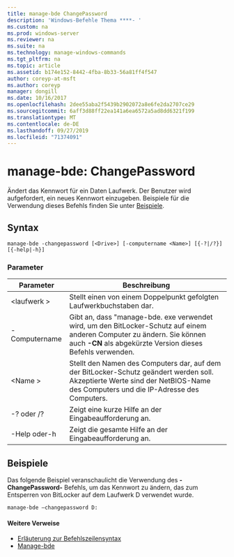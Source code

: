 ```yaml
---
title: manage-bde ChangePassword
description: 'Windows-Befehle Thema ****- '
ms.custom: na
ms.prod: windows-server
ms.reviewer: na
ms.suite: na
ms.technology: manage-windows-commands
ms.tgt_pltfrm: na
ms.topic: article
ms.assetid: b174e152-8442-4fba-8b33-56a81ff4f547
author: coreyp-at-msft
ms.author: coreyp
manager: dongill
ms.date: 10/16/2017
ms.openlocfilehash: 2dee55aba2f5439b2902072a8e6fe2da2707ce29
ms.sourcegitcommit: 6aff3d88ff22ea141a6ea6572a5ad8dd6321f199
ms.translationtype: MT
ms.contentlocale: de-DE
ms.lasthandoff: 09/27/2019
ms.locfileid: "71374091"
---
```

# <a name="manage-bde-changepassword"></a>manage-bde: ChangePassword



Ändert das Kennwort für ein Daten Laufwerk. Der Benutzer wird aufgefordert, ein neues Kennwort einzugeben. Beispiele für die Verwendung dieses Befehls finden Sie unter [Beispiele](#BKMK_Examples).

## <a name="syntax"></a>Syntax

```
manage-bde -changepassword [<Drive>] [-computername <Name>] [{-?|/?}] [{-help|-h}]
```

### <a name="parameters"></a>Parameter

|Parameter|Beschreibung|
|---------|-----------|
|\<laufwerk >|Stellt einen von einem Doppelpunkt gefolgten Laufwerkbuchstaben dar.|
|-Computername|Gibt an, dass "manage-bde. exe verwendet wird, um den BitLocker-Schutz auf einem anderen Computer zu ändern. Sie können auch **-CN** als abgekürzte Version dieses Befehls verwenden.|
|\<Name >|Stellt den Namen des Computers dar, auf dem der BitLocker-Schutz geändert werden soll. Akzeptierte Werte sind der NetBIOS-Name des Computers und die IP-Adresse des Computers.|
|-? oder /?|Zeigt eine kurze Hilfe an der Eingabeaufforderung an.|
|-Help oder-h|Zeigt die gesamte Hilfe an der Eingabeaufforderung an.|

## <a name="BKMK_Examples"></a>Beispiele

Das folgende Beispiel veranschaulicht die Verwendung des **-ChangePassword-** Befehls, um das Kennwort zu ändern, das zum Entsperren von BitLocker auf dem Laufwerk D verwendet wurde.
```
manage-bde –changepassword D:
```

#### <a name="additional-references"></a>Weitere Verweise

-   [Erläuterung zur Befehlszeilensyntax](command-line-syntax-key.md)
-   [Manage-bde](manage-bde.md)